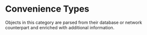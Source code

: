
# Convenience Types

Objects in this category are parsed from their database or network counterpart and enriched with additional information.
